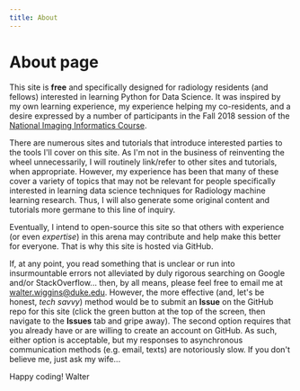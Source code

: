 ```yaml
---
title: About
---
```

# About page

This site is **free** and specifically designed for radiology residents (and fellows)
interested in learning Python for Data Science. It was inspired by my own learning
experience, my experience helping my co-residents, and a desire expressed by a number of
participants in the Fall 2018 session of the [National Imaging Informatics Course](https://sites.google.com/view/imaging-informatics-course/home).

There are numerous sites and tutorials that introduce interested parties to the
tools I'll cover on this site. As I'm not in the business of reinventing the
wheel unnecessarily, I will routinely link/refer to other sites and tutorials,
when appropriate. However, my experience has been that many of these cover a
variety of topics that may not be relevant for people specifically interested in
learning data science techniques for Radiology machine learning research. Thus,
I will also generate some original content and tutorials more germane to this
line of inquiry.

Eventually, I intend to open-source this site so that others with
experience (or even _expertise_) in this arena may contribute and help make
this better for everyone. That is why this site is hosted via GitHub.

If, at any point, you read something that is unclear or run into insurmountable
errors not alleviated by duly rigorous searching on Google and/or StackOverflow...
then, by all means, please feel free to email me at [walter.wiggins@duke.edu](mailto:walter.wiggins@duke.edu). However, the
more effective (and, let's be honest, *tech savvy*) method would be to
submit an **Issue** on the GitHub repo for this site (click the green button at
the top of the screen, then navigate to the **Issues** tab and gripe away). The
second option requires that you already have or are willing to create an account
on GitHub. As such, either option is acceptable, but my responses to asynchronous
communication methods (e.g. email, texts) are notoriously slow. If you don't
believe me, just ask my wife...

Happy coding!
Walter

